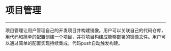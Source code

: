 # 项目管理
---
项目管理让用户管理自己的开发项目并构建镜像。用户可以关联自己的代码仓库，用代码和简单的配置创建一个项目，并将项目构建成能够部署的镜像文件。用户可以通过简单的配置实现持续集成，代码push自动触发构建。
